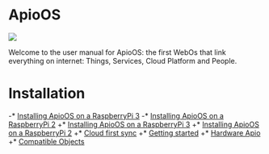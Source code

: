 ApioOS
==========
![](http://www.apio.cc/images/img_ApioOS/banner_apio_os.jpg)

Welcome to the user manual for ApioOS: the first WebOs that link everything on internet: Things, Services, Cloud Platform and People.
 

 # Installation
-* [Installing ApioOS on a RaspberryPi 3](https://github.com/ApioLab/ApioOS/wiki/How-to-Install-on-Raspberry-3)
-* [Installing ApioOS on a RaspberryPi 2](https://github.com/ApioLab/ApioOS/wiki/How-to-Install-on-Raspberry-2)
+* [Installing ApioOS on a RaspberryPi 3](https://github.com/ApioLab/ApioOS/wiki/How-to-Install-ApioOS-on-Raspberry-3)
+* [Installing ApioOS on a RaspberryPi 2](https://github.com/ApioLab/ApioOS/wiki/How-to-Install-ApioOS-on-Raspberry-2)
+* [Cloud first sync](https://github.com/ApioLab/ApioOS/wiki/Cloud-first-sync)
+* [Getting started](https://github.com/ApioLab/ApioOS/wiki/Cloud-first-sync)
+* [Hardware Apio](https://github.com/ApioLab/ApioOS/wiki/Hardware-Apio)
+* [Compatible Objects](https://github.com/ApioLab/ApioOS/wiki/Compatible-Objects)
